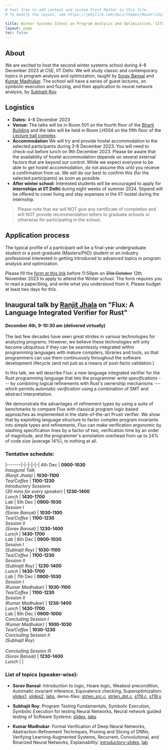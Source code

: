 ```yaml
---
# Feel free to add content and custom Front Matter to this file.
# To modify the layout, see https://jekyllrb.com/docs/themes/#overriding-theme-defaults

title: Winter Systems School on Program Analysis and Optimization, IITD
layout: page
toc: false
---
```


## About
We are excited to host the second winter systems school during 4-8 December 2023 at CSE, IIT Delhi. We
will study classic and contemporary topics in program analysis and optimization, taught by [Sorav
Bansal](https://sorav.compiler.ai) and [Kumar Madhukar](https://kumarmadhukar.github.io). The school will have
a series of guest lectures, on symbolic execution and fuzzing, and their application to neural network analysis, by [Subhajit Roy](https://www.cse.iitk.ac.in/users/subhajit/).

## Logistics
* **Dates:** 4-8 December 2023
* **Venue:** The talks will be in Room 501 on the fourth floor of the [Bharti Building](https://g.co/kgs/vroyzW) and
the labs will be held in Room LH504 on the fifth floor of the [Lecture hall complex](https://g.co/kgs/YfiLty).
* **Accommodation** We will try and provide hostel accommodation to the selected participants during 3-8 December 2023.  You will need to check-out before lunch on 9th December 2023.  Please be aware that the availability of hostel accommodation depends on several external factors that are beyond our control.   While we expect everyone to be able to get hostel accommodation, do not assume this until you receive a confirmation from us.  We will do our best to confirm this (for the selected participants) as soon as possible.
* **After winter school**: Interested students will be encouraged to apply for **internships at IIT Delhi** during eight weeks of summer 2024.  Stipend will be offered to cover living and stay expenses in the IIT hostel during the internship.

> Please note that we will NOT give any certificate of completion and will
NOT provide recommendation letters to graduate schools or otherwise for
participating in the school.

## Application process
The typical profile of a participant will be a final-year undergraduate
student or a post-graduate (Masters/PhD) student or an
industry professional interested in getting
introduced to advanced topics in program analysis and optimization.

Please fill the [form at this link](https://docs.google.com/forms/d/e/1FAIpQLSet1cpQ2A5vZfB184XnFFCmHGGv7hYBfYSNaMh_UonFxHUuGA/viewform) before 11:59pm on ~~31st October~~ 12th November 2023 to apply to attend the Winter school.  The form requires you to read a paper/blog, and write what you understood from it.  Please budget at least two days for this.

## Inaugural talk by [Ranjit Jhala](https://ranjitjhala.github.io/) on "Flux: A Language Integrated Verifier for Rust"
#### December 4th, 9-10:30 am (delivered virtually)

The last few decades have seen great strides in various technologies for
analyzing programs. However, we believe these technologies will only
become ubiquitous if they can be seamlessly integrated within programming
languages with mature compilers, libraries and tools, so that programmers can
use them continuously throughout the software development lifecycle (and not just
as a means of post-facto validation.)

In this talk, we will describe Flux: a new language integrated verifier for
the Rust programming language that lets the programmer write *specifications*
--- by combining logical refinements with Rust's ownership mechanisms ---
which permits automatic *verification* using a combination of SMT and
abstract interpretation.

We demonstrate the advantages of refinement types by using a suite of
benchmarks to compare Flux with classical program logic based approaches
as implemented in the state-of-the-art Prusti verifier.
We show that by exploiting language structure to factor complex program
invariants into simple types and refinements, Flux can make verification
ergonomic by slashing specification lines by a factor of two, verification
time by an order of magnitude, and the programmer's annotation overhead
from up to 24% of code size (average 14%), to nothing at all.

### Tentative schedule:

|-------|-|-|-|-|-|
4th Dec | **0900-1030** <br/> *Inaugural Talk<br/>(Ranjit Jhala)* | **1030-1100** <br/> *Tea/Coffee* | **1100-1230** <br/> *Introductory Sessions<br/>(30 mins for every speaker)* | **1230-1400** <br/> *Lunch* | **1430-1700** <br/> *Lab* |
5th Dec | **0900-1030** <br/> *Session I<br/>(Sorav Bansal)* | **1030-1100** <br/> *Tea/Coffee* | **1100-1230** <br/> *Session II<br/>(Sorav Bansal)* | **1230-1400** <br/> *Lunch* | **1430-1700** <br/> *Lab* |
6th Dec | **0900-1030** <br/> *Session I<br/>(Subhajit Roy)* | **1030-1100** <br/> *Tea/Coffee* | **1100-1230** <br/> *Session II<br/>(Subhajit Roy)* | **1230-1400** <br/> *Lunch* | **1430-1700** <br/> *Lab* |
7th Dec | **0900-1030** <br/> *Session I<br/>(Kumar Madhukar)* | **1030-1100** <br/> *Tea/Coffee* | **1100-1230** <br/> *Session II<br/>(Kumar Madhukar)* | **1230-1400** <br/> *Lunch* | **1430-1700** <br/> *Lab* |
8th Dec | **0900-1000** <br/> *Concluding Session I<br/>(Kumar Madhukar)* | **1000-1030** <br/> *Tea/Coffee* | **1030-1230** <br/> *Concluding Session II<br/>(Subhajit Roy)* <br/><br/> *Concluding Session III<br/>(Sorav Bansal)* | **1230-1400** <br/> *Lunch* | |

### List of topics (speaker-wise):
* **Sorav Bansal**: Introduction to logic, Hoare logic, Weakest precondition, Automatic invariant inference, Equivalence checking, Superoptimization: [slides1](./sorav-lecture1.pdf), [slides2](./sorav-lecture2.pdf), [labs](./wss23-logic-labs.md), demo-files: [strlen_src.c](./strlen_src.c), [strlen_dst.c](./strlen_dst.c), [s119.c](./s119.c), [s119.s](./s119.s)
  
* **Subhajit Roy**: Program Testing Fundamentals, Symbolic Execution, Symbolic Execution for testing Neural Networks, Neural network guided testing of Software Systems: [slides](https://cse.iitk.ac.in/users/subhajit/dropbox/IITD_WSS.pdf), [labs](./wss23-concolic-labs.md)

* **Kumar Madhukar**: Formal Verification of Deep Neural Networks, Abstraction-Refinement Techniques, Pruning and Slicing of DNNs, Verifying Learning-Augmented Systems, Recurrent, Convolutional, and Binarized Neural Networks, Explainability: [introductory-slides](./intro-dlv.pdf), [lab](./wss23-nnv-lab.pdf)
